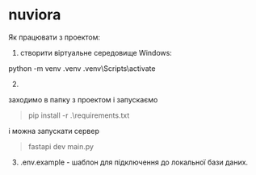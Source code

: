 # nuviora

Як працювати з проектом:

1) створити віртуальне середовище
Windows:

python -m venv .venv 
.venv\Scripts\activate

2)
заходимо в папку з проектом і запускаємо
>pip install -r .\requirements.txt

і можна запускати сервер
>fastapi dev main.py


3) .env.example - шаблон для підключення до локальної бази даних.
